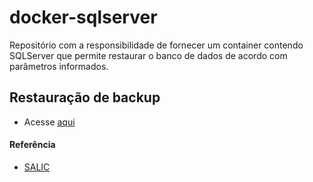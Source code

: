 # docker-sqlserver

Repositório com a responsibilidade de fornecer um container contendo SQLServer que permite restaurar o banco de dados de 
acordo com parâmetros informados.

## Restauração de backup
- Acesse [aqui](./database/restore/Readme.md)


#### Referência
- [SALIC](https://github.com/culturagovbr/docker-salic-mssql/tree/master/schemas)
